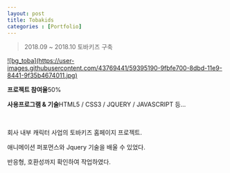 ```yaml
---
layout: post
title: Tobakids
categories : [Portfolio]
---
```

> 2018.09 ~ 2018.10 토바키즈 구축

<a class="img_company" href="http://tobacomics.com/main.html" title="토바키즈 바로가기">
![bg_toba](https://user-images.githubusercontent.com/43769441/59395190-9fbfe700-8dbd-11e9-8441-9f35b4674011.jpg)
</a>

<p class="no-bottom"><strong>프로젝트 참여율</strong>50%</p>
<p class="no-bottom"><strong>사용프로그램 & 기술</strong>HTML5 / CSS3 / JQUERY / JAVASCRIPT 등...</p>
<br>
<p>회사 내부 캐릭터 사업의 토바키즈 홈페이지 프로젝트.</p>
<p>애니메이션 퍼포먼스와 Jquery 기술을 배울 수 있었다.</p>
<p>반응형, 호환성까지 확인하여 작업하였다.</p>






